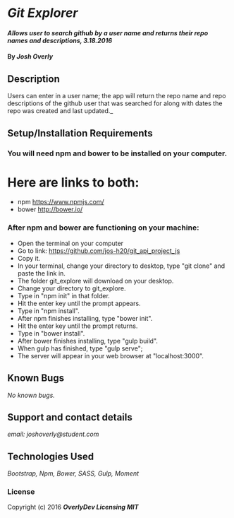 # _Git Explorer_

#### _Allows user to search github by a user name and returns their repo names and descriptions, 3.18.2016_

#### By _**Josh Overly**_

## Description

Users can enter in a user name; the app will return the repo name and repo descriptions of the github user that was searched for along with dates the repo was created and last updated._

## Setup/Installation Requirements

### You will need npm and bower to be installed on your computer.
# Here are links to both:
* npm https://www.npmjs.com/
* bower http://bower.io/

### After npm and bower are functioning on your machine:
* Open the terminal on your computer
* Go to link: https://github.com/jos-h20/git_api_project_js
* Copy it.
* In your terminal, change your directory to desktop, type "git clone" and paste the link in.
* The folder git_explore will download on your desktop.
* Change your directory to git_explore.
* Type in "npm init" in that folder.
* Hit the enter key until the prompt appears.
* Type in "npm install".
* After npm finishes installing, type "bower init".
* Hit the enter key until the prompt returns.
* Type in "bower install".
* After bower finishes installing, type "gulp build".
* When gulp has finished, type "gulp serve";
* The server will appear in your web browser at "localhost:3000".


## Known Bugs

_No known bugs._

## Support and contact details

_email: joshoverly@student.com_

## Technologies Used

_Bootstrap, Npm, Bower, SASS, Gulp, Moment_

### License

Copyright (c) 2016 **_OverlyDev Licensing MIT_**
